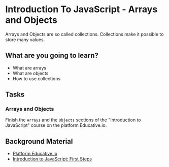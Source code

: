 # Introduction To JavaScript -  Arrays and Objects

Arrays and Objects are so called collections. Collections make it possible to store many values.


## What are you going to learn?

* What are arrays
* What are objects
* How to use collections

## Tasks

### Arrays and Objects
Finish the `Arrays` and the `Objects` sections of the "Introduction to JavaScript" course on the platform Educative.io.

## Background Material
* [Platform Educative.io](https://www.educative.io/)
* [Introduction to JavaScript: First Steps](https://www.educative.io/courses/introduction-to-javascript-first-steps)

